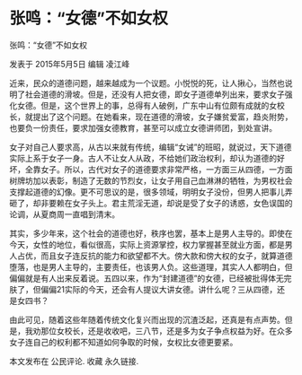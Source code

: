# 张鸣：“女德”不如女权

张鸣：“女德”不如女权

发表于 2015年5月5日 编辑 凌江峰

近来，民众的道德问题，越来越成为一个议题。小悦悦的死，让人揪心，当然也说明了社会道德的滑坡。但是，还没有人把女德，即女子道德单列出来，要求女子强化女德。但是，这个世界上的事，总得有人破例，广东中山有位颇有成就的女校长，就提出了这个问题。在她看来，现在道德的滑坡，女子嫌贫爱富，趋炎附势，也要负一份责任，要求加强女德教育，甚至可以成立女德讲师团，到处宣讲。

女子对自己人要求高，从古以来就有传统，编辑“女诫”的班昭，就说过，天下道德实际上系于女子一身。古人不让女人从政，不给她们政治权利，却认为道德的好坏，全靠女子。所以，古代对女子的道德要求非常严格，一方面三从四德，一方面树牌坊加以表彰，制造了无数的节烈女，让女子用自己血淋淋的牺牲，为男权社会支撑起道德的幻像。更不可思议的是，很多领域，明明女子没份，但男人把事儿弄砸了，却非要赖在女子头上。君主荒淫无道，却说是受了女子的诱惑，女色误国的论调，从夏商周一直唱到清末。

其实，多少年来，这个社会的道德也好，秩序也罢，基本上是男人主导的。即使在今天，女性的地位，看似很高，实际上资源掌控，权力掌握甚至就业方面，都是男人占优，而且女子连反抗的能力和欲望都不大。傍大款和傍大权的女子，就算道德堕落，也是男人主导的，主要责任，也该男人负。这些道理，其实人人都明白，但偏偏就是有人出来反着说。五四以来，作为“封建道德”的女德，已经被批得体无完肤了，但偏偏21实际的今天，还会有人提议大讲女德。讲什么呢？三从四德，还是女四书？

由此可见，随着这些年随着传统文化复兴而出现的沉渣泛起，还真是有点声势。但是，我劝那位女校长，还是收收吧，三八节，还是多为女子争点权益为好。在众多女子连自己的权利都不知道如何争取的时候，女权比女德更要紧。

本文发布在 公民评论. 收藏 永久链接.